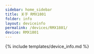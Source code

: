 ```yaml
---
sidebar: home_sidebar
title: 关于 RMX1801
folder: info
layout: deviceinfo
permalink: /devices/RMX1801/
device: RMX1801
---
```

{% include templates/device_info.md %}
